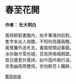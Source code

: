 # 春至花開

**作者： 杜大明白**

風飛柳絮書閣內，抬手筆落四目對。    
隻字未出人突醒，不知何鳥擾我睡。    
黃鶯簾外送冬去，畫眉枝頭迎春歸。    
冰亦融兮雪也褪，百鳥齊鳴梧桐墜。    
昔日邀君共賞詩，如今孤吟兩行淚。    
空羨幽雨燕雙飛，奈何群芳人獨醉。  

<font size="2" color="blue">[繁简转换](https://github.com/graycat0918/my-poem/blob/master/poetry/chinese_simplified/chun_zhi_hua_kai.md)</font>

